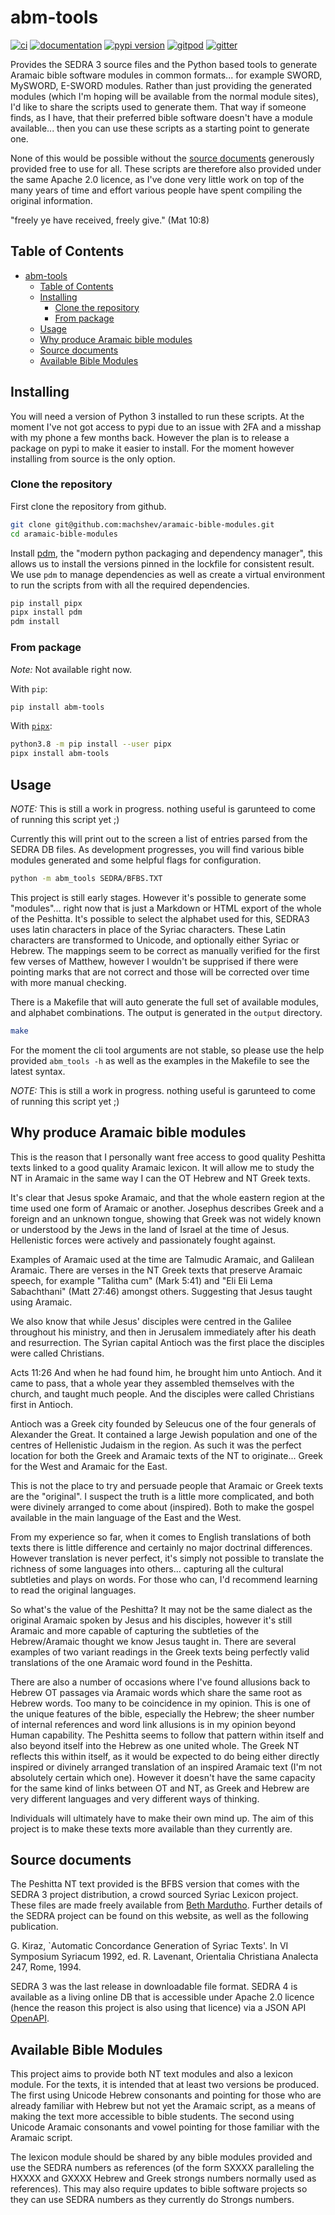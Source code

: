 # abm-tools

[![ci](https://github.com/machshev/abm-tools/workflows/ci/badge.svg)](https://github.com/machshev/abm-tools/actions?query=workflow%3Aci)
[![documentation](https://img.shields.io/badge/docs-mkdocs%20material-blue.svg?style=flat)](https://machshev.github.io/abm-tools/)
[![pypi version](https://img.shields.io/pypi/v/abm-tools.svg)](https://pypi.org/project/abm-tools/)
[![gitpod](https://img.shields.io/badge/gitpod-workspace-blue.svg?style=flat)](https://gitpod.io/#https://github.com/machshev/abm-tools)
[![gitter](https://badges.gitter.im/join%20chat.svg)](https://app.gitter.im/#/room/#abm-tools:gitter.im)

Provides the SEDRA 3 source files and the Python based tools to generate Aramaic
bible software modules in common formats... for example SWORD, MySWORD, E-SWORD
modules. Rather than just providing the generated modules (which I'm hoping will
be available from the normal module sites), I'd like to share the scripts used
to generate them. That way if someone finds, as I have, that their preferred
bible software doesn't have a module available... then you can use these scripts
as a starting point to generate one.

None of this would be possible without the [source documents](#source-documents)
generously provided free to use for all. These scripts are therefore also
provided under the same Apache 2.0 licence, as I've done very little work on top
of the many years of time and effort various people have spent compiling the
original information.

"freely ye have received, freely give." (Mat 10:8)

## Table of Contents

<!--TOC-->

- [abm-tools](#abm-tools)
  - [Table of Contents](#table-of-contents)
  - [Installing](#installing)
    - [Clone the repository](#clone-the-repository)
    - [From package](#from-package)
  - [Usage](#usage)
  - [Why produce Aramaic bible modules](#why-produce-aramaic-bible-modules)
  - [Source documents](#source-documents)
  - [Available Bible Modules](#available-bible-modules)

<!--TOC-->

## Installing

You will need a version of Python 3 installed to run these scripts. At the
moment I've not got access to pypi due to an issue with 2FA and a misshap with
my phone a few months back. However the plan is to release a package on pypi to
make it easier to install. For the moment however installing from source is the
only option.

### Clone the repository

First clone the repository from github.

```bash
git clone git@github.com:machshev/aramaic-bible-modules.git
cd aramaic-bible-modules
```

Install [pdm](https://pdm-project.org/en/latest/), the "modern python packaging
and dependency manager", this allows us to install the versions pinned in the
lockfile for consistent result. We use `pdm` to manage dependencies as well as
create a virtual environment to run the scripts from with all the required
dependencies.

```bash
pip install pipx
pipx install pdm
pdm install
```

### From package

*Note:* Not available right now.

With `pip`:

```bash
pip install abm-tools
```

With [`pipx`](https://github.com/pipxproject/pipx):

```bash
python3.8 -m pip install --user pipx
pipx install abm-tools
```


## Usage

*NOTE:* This is still a work in progress. nothing useful is garunteed to come
of running this script yet ;)

Currently this will print out to the screen a list of entries parsed from the
SEDRA DB files. As development progresses, you will find various bible modules
generated and some helpful flags for configuration.

```bash
python -m abm_tools SEDRA/BFBS.TXT
```

This project is still early stages. However it's possible to generate some
"modules"... right now that is just a Markdown or HTML export of the whole of
the Peshitta. It's possible to select the alphabet used for this, SEDRA3 uses
latin characters in place of the Syriac characters. These Latin characters are
transformed to Unicode, and optionally either Syriac or Hebrew. The mappings
seem to be correct as manually verified for the first few verses of Matthew,
however I wouldn't be supprised if there were pointing marks that are not
correct and those will be corrected over time with more manual checking.

There is a Makefile that will auto generate the full set of available modules,
and alphabet combinations. The output is generated in the `output` directory.

```bash
make
```

For the moment the cli tool arguments are not stable, so please use the help
provided `abm_tools -h` as well as the examples in the Makefile to see the
latest syntax.

*NOTE:* This is still a work in progress. nothing useful is garunteed to come
of running this script yet ;)

## Why produce Aramaic bible modules

This is the reason that I personally want free access to good quality Peshitta
texts linked to a good quality Aramaic lexicon. It will allow me to study the NT
in Aramaic in the same way I can the OT Hebrew and NT Greek texts.

It's clear that Jesus spoke Aramaic, and that the whole eastern region at the
time used one form of Aramaic or another. Josephus describes Greek and a foreign
and an unknown tongue, showing that Greek was not widely known or understood by
the Jews in the land of Israel at the time of Jesus. Hellenistic forces were
actively and passionately fought against.

Examples of Aramaic used at the time are Talmudic Aramaic, and Galilean Aramaic.
There are verses in the NT Greek texts that preserve Aramaic speech, for example
"Talitha cum" (Mark 5:41) and "Eli Eli Lema Sabachthani" (Matt 27:46) amongst
others. Suggesting that Jesus taught using Aramaic.

We also know that while Jesus' disciples were centred in the Galilee throughout
his ministry, and then in Jerusalem immediately after his death and
resurrection. The Syrian capital Antioch was the first place the disciples were
called Christians.

Acts 11:26 And when he had found him, he brought him unto Antioch. And it came
to pass, that a whole year they assembled themselves with the church, and taught
much people. And the disciples were called Christians first in Antioch.

Antioch was a Greek city founded by Seleucus one of the four generals of
Alexander the Great. It contained a large Jewish population and one of the
centres of Hellenistic Judaism in the region. As such it was the perfect
location for both the Greek and Aramaic texts of the NT to originate... Greek
for the West and Aramaic for the East.

This is not the place to try and persuade people that Aramaic or Greek texts are
the "original". I suspect the truth is a little more complicated, and both were
divinely arranged to come about (inspired). Both to make the gospel available in
the main language of the East and the West.

From my experience so far, when it comes to English translations of both texts
there is little difference and certainly no major doctrinal differences. However
translation is never perfect, it's simply not possible to translate the richness
of some languages into others... capturing all the cultural subtleties and plays
on words. For those who can, I'd recommend learning to read the original
languages.

So what's the value of the Peshitta? It may not be the same dialect as the
original Aramaic spoken by Jesus and his disciples, however it's still Aramaic
and more capable of capturing the subtleties of the Hebrew/Aramaic thought we
know Jesus taught in. There are several examples of two variant readings in the
Greek texts being perfectly valid translations of the one Aramaic word found in
the Peshitta.

There are also a number of occasions where I've found allusions back to Hebrew
OT passages via Aramaic words which share the same root as Hebrew words. Too
many to be coincidence in my opinion. This is one of the unique features of the
bible, especially the Hebrew; the sheer number of internal references and word
link allusions is in my opinion beyond Human capability. The Peshitta seems to
follow that pattern within itself and also beyond itself into the Hebrew as one
united whole. The Greek NT reflects this within itself, as it would be expected
to do being either directly inspired or divinely arranged translation of an
inspired Aramaic text (I'm not absolutely certain which one). However it doesn't
have the same capacity for the same kind of links between OT and NT, as Greek
and Hebrew are very different languages and very different ways of thinking.

Individuals will ultimately have to make their own mind up. The aim of this
project is to make these texts more available than they currently are.

## Source documents

The Peshitta NT text provided is the BFBS version that comes with the SEDRA 3
project distribution, a crowd sourced Syriac Lexicon project. These files are
made freely available from [Beth Mardutho](https://sedra.bethmardutho.org/).
Further details of the SEDRA project can be found on this website, as well as
the following publication.

G. Kiraz, `Automatic Concordance Generation of Syriac Texts'. In VI Symposium
Syriacum 1992, ed. R. Lavenant, Orientalia Christiana Analecta 247, Rome, 1994.

SEDRA 3 was the last release in downloadable file format. SEDRA 4 is available
as a living online DB that is accessible under Apache 2.0 licence (hence the
reason this project is also using that licence) via a JSON API
[OpenAPI](https://sedra.bethmardutho.org/about/openapi#tag/API).

## Available Bible Modules

This project aims to provide both NT text modules and also a lexicon module. For
the texts, it is intended that at least two versions be produced. The first
using Unicode Hebrew consonants and pointing for those who are already familiar
with Hebrew but not yet the Aramaic script, as a means of making the text more
accessible to bible students. The second using Unicode Aramaic consonants and
vowel pointing for those familiar with the Aramaic script.

The lexicon module should be shared by any bible modules provided and use the
SEDRA numbers as references (of the form SXXXX paralleling the HXXXX and GXXXX
Hebrew and Greek strongs numbers normally used as references). This may also
require updates to bible software projects so they can use SEDRA numbers as they
currently do Strongs numbers.
